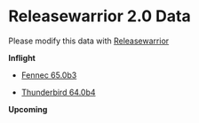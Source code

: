 

Releasewarrior 2.0 Data
=======================

Please modify this data with [Releasewarrior](https://github.com/mozilla-releng/releasewarrior-2.0)

**Inflight**

* [Fennec 65.0b3](/inflight/fennec/fennec-beta-65.0b3.md)

* [Thunderbird 64.0b4](/inflight/thunderbird/thunderbird-beta-64.0b4.md)

**Upcoming**

